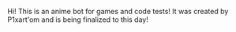 Hi! This is an anime bot for games and code tests! 
It was created by P1xart'om and is being finalized to this day!